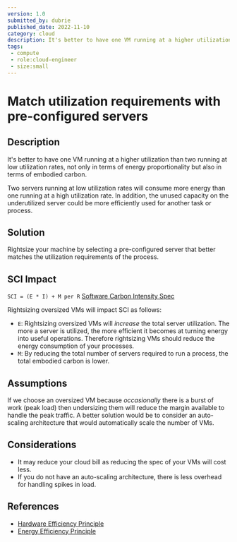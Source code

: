 ```yaml
---
version: 1.0
submitted_by: dubrie
published_date: 2022-11-10
category: cloud
description: It's better to have one VM running at a higher utilization than two running at low utilization rates, not only in terms of energy proportionality but also in terms of embodied carbon. Two servers running at low utilization rates will consume more energy than one running at a high utilization rate. In addition, the unused capacity on the underutilized server could be more efficiently used for another task or process.
tags: 
 - compute
 - role:cloud-engineer
 - size:small
---
```


# Match utilization requirements with pre-configured servers

## Description

It's better to have one VM running at a higher utilization than two running at low utilization rates, not only in terms of energy proportionality but also in terms of embodied carbon.

Two servers running at low utilization rates will consume more energy than one running at a high utilization rate. In addition, the unused capacity on the underutilized server could be more efficiently used for another task or process.

## Solution

Rightsize your machine by selecting a pre-configured server that better matches the utilization requirements of the process.

## SCI Impact

`SCI = (E * I) + M per R`
[Software Carbon Intensity Spec](https://grnsft.org/sci)

Rightsizing oversized VMs will impact SCI as follows:

- `E`: Rightsizing oversized VMs will *increase* the total server utilization. The more a server is utilized, the more efficient it becomes at turning energy into useful operations. Therefore rightsizing VMs should reduce the energy consumption of your processes.
- `M`: By reducing the total number of servers required to run a process, the total embodied carbon is lower.

## Assumptions

If we choose an oversized VM because *occasionally* there is a burst of work (peak load) then undersizing them will reduce the margin available to handle the peak traffic. A better solution would be to consider an auto-scaling architecture that would automatically scale the number of VMs.

## Considerations

- It may reduce your cloud bill as reducing the spec of your VMs will cost less.
- If you do not have an auto-scaling architecture, there is less overhead for handling spikes in load.

## References
- [Hardware Efficiency Principle](https://learn.greensoftware.foundation/practitioner/hardware-efficiency)
- [Energy Efficiency Principle](https://learn.greensoftware.foundation/practitioner/energy-efficiency)
